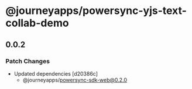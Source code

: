 # @journeyapps/powersync-yjs-text-collab-demo

## 0.0.2

### Patch Changes

- Updated dependencies [d20386c]
  - @journeyapps/powersync-sdk-web@0.2.0

